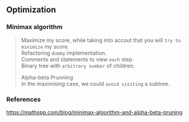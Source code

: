 ## Optimization

### Minimax algorithm
> Maximize my score, while taking into accout that you will `try to minimize` my score.   
Refactoring `dummy` implementation.  
Comments and statements to view `each` step.  
Binary tree with `arbitrary number` of children.  
> 
> Alpha-beta Prunning  
In the maximising case, we could `avoid visiting` a subtree.   

### References

https://mathspp.com/blog/minimax-algorithm-and-alpha-beta-pruning
